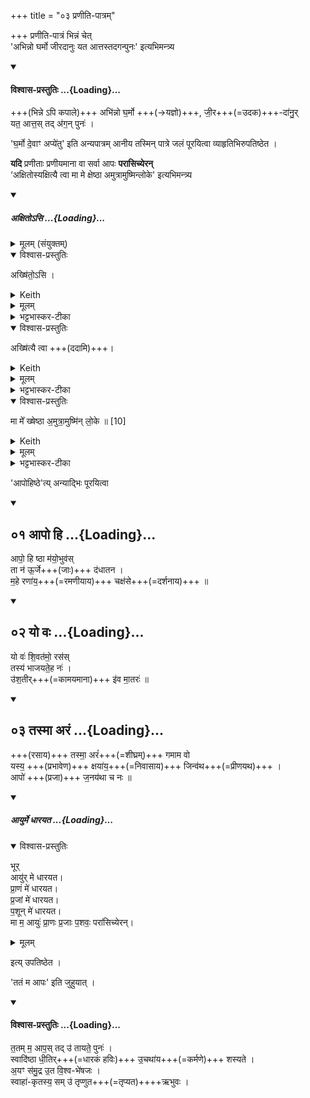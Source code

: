 +++
title = "०३ प्रणीति-पात्रम्"

+++
प्रणीति-पात्रं भिन्नं चेत्  
'अभिन्नो घर्मो जीरदानुः यत आत्तस्तदगन्पुनः' इत्यभिमन्त्र्य 

<div class="js_include" newlevelforh1="4" includetitle="false" unfilled url="/vedAH_yajuH/taittirIyam/saMhitA/Rk/vishvAsa-prastutiH/1/5_punarAdheyAdi/10_pravAsopasthAnam_yAjamAnam/68_abhinno_gharmo.md">
<details open><summary><h4>विश्वास-प्रस्तुतिः ...{Loading}...</h4></summary>

+++(भिन्ने ऽपि कपाले)+++ अभि॑न्नो घ॒र्मो +++(→यज्ञो)+++, जी॒र+++(=उदक)+++-दा॑नु॒र्  
यत॒ आत्त॒स् तद् अ॑ग॒न् पुनः॑ ।
</details>
</div>


'घ॒र्मो दे॒वाꣳ अप्ये॑तु' इति अन्यपात्रम् आनीय तस्मिन् पात्रे जलं पूरयित्वा व्याहृतिभिरुपतिष्ठेत । 

**यदि** प्रणीताः प्रणीयमाना वा सर्वा आपः **परासिच्येरन्**  
‘अक्षितोस्यक्षित्यै त्वा मा मे क्षेष्ठा अमुत्रामुष्मिन्लोके' इत्यभिमन्त्र्य  

<div class="js_include" includetitle="false" newlevelforh1="5" unfilled url="/vedAH_yajuH/taittirIyam/saMhitA/yajuH/sarva-prastutiH/1/6_aiShTika-yAjamAnAdi/03_bhaxyAnumantraNAdi/axitosi.md">
<details open><summary><h5>अक्षितोऽसि ...{Loading}...</h5></summary>
<details><summary>मूलम् (संयुक्तम्)</summary>

अख्षि॑तो॒ऽस्यख्षि॑त्यै त्वा॒ मा मे᳚ ख्षेष्ठा अ॒मुत्रा॒मुष्मि॑न्लो॒के  ॥
</details>
<details open><summary>विश्वास-प्रस्तुतिः</summary>

अख्षि॑तो॒ऽसि ।
</details>
<details><summary>Keith</summary>

Thou art imperishable,
</details>
<details><summary>मूलम्</summary>

अख्षि॑तो॒ऽसि ।
</details>
<details><summary>भट्टभास्कर-टीका</summary>

अक्षितः अक्षीणोसि ।
</details>
<details open><summary>विश्वास-प्रस्तुतिः</summary>

अख्षि॑त्यै त्वा +++(ददामि)+++।
</details>
<details><summary>Keith</summary>

for imperishableness thee;
</details>
<details><summary>मूलम्</summary>

अख्षि॑त्यै त्वा ।
</details>
<details><summary>भट्टभास्कर-टीका</summary>

अक्षित्यै इह चामुत्र चाक्षयाय त्वां ददामीति सामर्थ्यात् ।
</details>
<details open><summary>विश्वास-प्रस्तुतिः</summary>

मा मे᳚ ख्षेष्ठा अ॒मुत्रा॒मुष्मि॑न् लो॒के  ॥  [10]
</details>
<details><summary>Keith</summary>

mayst thou not perish for me, yonder, in yonder world.
</details>
<details><summary>मूलम्</summary>

मा मे᳚ ख्षेष्ठा अ॒मुत्रा॒मुष्मि॑न्लो॒के  ॥  [10]
</details>
<details><summary>भट्टभास्कर-टीका</summary>

स त्वममुत्र परलोके अस्मि[मुष्मि]न्नैन्द्रे ब्राह्मे प्राजापत्ये वा मा क्षेष्ठाः परलोके क्षयं मा गमः । यद्वा - मे ममामुष्मिन् लोके यदाहं परलोके भविष्यामि तदा तत्र ममोपभोगार्थम् । इह हि कृत्वा परत्र भुञ्जते । 'क्षीयते वा अमुष्मिन्लोके' इत्यादि ब्राह्मणम् ॥

इति षष्ठे तृतीयोनुवाकः ॥
</details>
</details>
</div>  


'आपोहिष्ठे'त्य् अन्याद्भिः पूरयित्वा 

<div class="js_include" includetitle="false" newlevelforh1="2" unfilled url="/vedAH_Rk/shAkalam/saMhitA/vishvAsa-prastutiH/10/009/01_Apo_hi.md">
<details open><summary><h2>०१ आपो हि ...{Loading}...</h2></summary>

आपो॒ हि ष्ठा म॑यो॒भुव॑स्  
ता न॑ ऊ॒र्जे+++(जाः)+++ द॑धातन ।  
म॒हे रणा॑य॒+++(=रमणीयाय)+++ चक्ष॑से+++(=दर्शनाय)+++ ॥

</details>
</div>
<div class="js_include" includetitle="false" newlevelforh1="2" unfilled url="/vedAH_Rk/shAkalam/saMhitA/vishvAsa-prastutiH/10/009/02_yo_vaH.md">
<details open><summary><h2>०२ यो वः ...{Loading}...</h2></summary>


यो वः॑ शि॒वत॑मो॒ रस॑स्  
तस्य॑ भाजयते॒ह नः॑ ।  
उ॑श॒तीर्+++(=कामयमाना)+++ इ॑व मा॒तरः॑ ॥

</details>
</div>
<div class="js_include" includetitle="false" newlevelforh1="2" unfilled url="/vedAH_Rk/shAkalam/saMhitA/vishvAsa-prastutiH/10/009/03_tasmA_araM.md">
<details open><summary><h2>०३ तस्मा अरं ...{Loading}...</h2></summary>


+++(रसाय)+++ तस्मा॒ अरं॑+++(=शीघ्रम्)+++ गमाम वो  
यस्य॒ +++(प्रभावेण)+++ क्षया॑य॒+++(=निवासाय)+++ जिन्व॑थ+++(=प्रीणयथ)+++ ।  
आपो॑ +++(प्रजा)+++ ज॒नय॑था च नः ॥

</details>
</div>
<div class="js_include" includetitle="false" newlevelforh1="5" unfilled url="/vedAH_yajuH/taittirIyam/sUtram/baudhAyanaH/shrautam/mantraH/yajuH/bhUr_Ayur_me_dhArayata.md">
<details open><summary><h5>आयुर्मे धारयत ...{Loading}...</h5></summary>
<details open><summary>विश्वास-प्रस्तुतिः</summary>

भूर्  
आयु॑र् मे धारयत।  
प्रा॒णं मे॑ धारयत।  
प्र॒जां मे॑ धारयत।  
प॒शून् मे॑ धारयत।  
मा म॒ आयुः॑ प्रा॒णः प्र॒जाः प॒शवः॒ परा॑सिच्येरन्।
</details>
<details><summary>मूलम्</summary>

भूर्  
आयुर्मे धारयत  
प्राणं मे धारयत  
प्रजां मे धारयत  
पशून् मे धारयत  
मा म आयुः प्राणः प्रजाः पशवः परासिच्येरन्

</details>
</details>
</div>  

इत्य् उपतिष्ठेत ।  

'ततं म आपः' इति जुहुयात् । 

<div class="js_include" newlevelforh1="4" includetitle="false" unfilled url="/vedAH_yajuH/taittirIyam/brAhmaNam/Rk/vishvAsa-prastutiH/3/7_achChidra-prAyashchittAdi/11/11_tatamma_Apastadu.md">
<details open><summary><h4>विश्वास-प्रस्तुतिः ...{Loading}...</h4></summary>

त॒तम् म॒ आप॒स् तद् उ॑ तायते॒ पुनः॑ ।  
स्वादि॑ष्ठा धी॒तिर्+++(=धारकं हविः)+++ उ॒चथा॑य+++(=कर्मणे)+++ शस्यते ।  
अ॒यꣳ स॑मु॒द्र उ॒त वि॒श्व-भे॑षजः ।  
स्वाहा॑-कृतस्य॒ सम् उ॑ तृप्णुत+++(=तृप्यत)++++ऋभुवः ।
</details>
</div>

